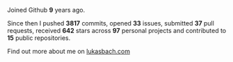 Joined Github **9** years ago.

Since then I pushed **3817** commits, opened **33** issues, submitted **37** pull requests, received **642** stars across **97** personal projects and contributed to **15** public repositories.

Find out more about me on [lukasbach.com](https://lukasbach.com)
